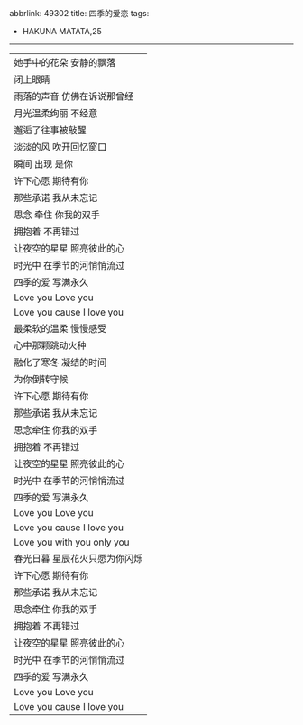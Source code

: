 abbrlink: 49302
title: 四季的爱恋
tags:
  - HAKUNA MATATA,25
---
|      |
|--|
|她手中的花朵 安静的飘落|
|闭上眼睛|
|雨落的声音 仿佛在诉说那曾经|
|月光温柔绚丽 不经意|
|邂逅了往事被敲醒|
|淡淡的风 吹开回忆窗口|
|瞬间 出现 是你|
|许下心愿 期待有你|
|那些承诺 我从未忘记|
|思念 牵住 你我的双手|
|拥抱着 不再错过|
|让夜空的星星 照亮彼此的心|
|时光中 在季节的河悄悄流过|
|四季的爱 写满永久|
|Love you Love you|
|Love you cause I love you|
|最柔软的温柔 慢慢感受|
|心中那颗跳动火种|
|融化了寒冬 凝结的时间|
|为你倒转守候|
|许下心愿 期待有你|
|那些承诺 我从未忘记|
|思念牵住 你我的双手|
|拥抱着 不再错过|
|让夜空的星星 照亮彼此的心|
|时光中 在季节的河悄悄流过|
|四季的爱 写满永久|
|Love you Love you|
|Love you cause I love you|
|Love you with you only you|
|春光日暮 星辰花火只愿为你闪烁|
|许下心愿 期待有你|
|那些承诺 我从未忘记|
|思念牵住 你我的双手|
|拥抱着 不再错过|
|让夜空的星星 照亮彼此的心|
|时光中 在季节的河悄悄流过|
|四季的爱 写满永久|
|Love you Love you|
|Love you cause I love you|